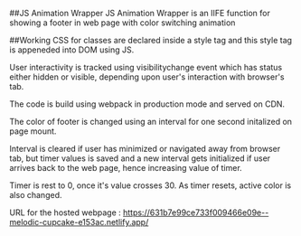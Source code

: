 ##JS Animation Wrapper
JS Animation Wrapper is an IIFE function for showing a footer in web page with color switching animation

##Working
CSS for classes are declared inside a style tag and this style tag is appeneded into DOM using JS.

User interactivity is tracked using visibilitychange event which has status either hidden or visible, depending upon user's interaction with browser's tab. 

The code is build using webpack in production mode and served on CDN.

The color of footer is changed using an interval for one second initalized on page mount.

Interval is cleared if user has minimized or navigated away from browser tab, but timer values is saved and a new interval gets initialized if user arrives back to the web page, hence increasing value of timer.

Timer is rest to 0, once it's value crosses 30. As timer resets, active color is also changed.

URL for the hosted webpage : https://631b7e99ce733f009466e09e--melodic-cupcake-e153ac.netlify.app/